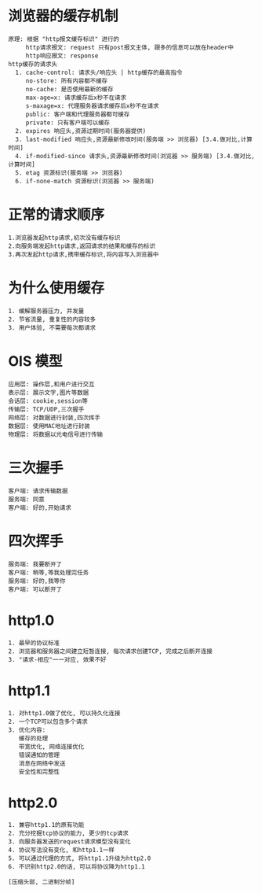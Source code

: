 # 浏览器的缓存机制

    原理: 根据 "http报文缓存标识" 进行的
         http请求报文: request 只有post报文主体, 跟多的信息可以放在header中
         http响应报文: response
    http缓存的请求头
      1. cache-control: 请求头/响应头 | http缓存的最高指令
         no-store: 所有内容都不缓存
         no-cache: 是否使用最新的缓存
         max-age=x: 请求缓存后x秒不在请求
         s-maxage=x: 代理服务器请求缓存后x秒不在请求
         public: 客户端和代理服务器都可缓存
         private: 只有客户端可以缓存
      2. expires 响应头,资源过期时间(服务器提供)
      3. last-modified 响应头,资源最新修改时间(服务端 >> 浏览器) [3.4.做对比,计算时间]
      4. if-modified-since 请求头,资源最新修改时间(浏览器 >> 服务端) [3.4.做对比,计算时间]
      5. etag 资源标识(服务端 >> 浏览器)
      6. if-none-match 资源标识(浏览器 >> 服务端)

# 正常的请求顺序

    1.浏览器发起http请求,初次没有缓存标识
    2.向服务端发起http请求,返回请求的结果和缓存的标识
    3.再次发起http请求,携带缓存标识,将内容写入浏览器中

# 为什么使用缓存

    1. 缓解服务器压力, 并发量
    2. 节省流量, 重复性的内容较多
    3. 用户体验, 不需要每次都请求

# OIS 模型

    应用层: 操作层,和用户进行交互
    表示层: 展示文字,图片等数据
    会话层: cookie,session等
    传输层: TCP/UDP,三次握手
    网络层: 对数据进行封装,四次挥手
    数据层: 使用MAC地址进行封装
    物理层: 将数据以光电信号进行传输

# 三次握手

    客户端: 请求传输数据
    服务端: 同意
    客户端: 好的,开始请求

# 四次挥手

    服务端: 我要断开了
    客户端: 稍等,等我处理完任务
    服务端: 好的,我等你
    客户端: 可以断开了

# http1.0

    1. 最早的协议标准
    2. 浏览器和服务器之间建立短暂连接, 每次请求创建TCP, 完成之后断开连接
    3. "请求-相应"一一对应, 效果不好

# http1.1

    1. 对http1.0做了优化, 可以持久化连接
    2. 一个TCP可以包含多个请求
    3. 优化内容:
       缓存的处理
       带宽优化, 网络连接优化
       错误通知的管理
       消息在网络中发送
       安全性和完整性

# http2.0

    1. 兼容http1.1的原有功能
    2. 充分挖掘tcp协议的能力, 更少的tcp请求
    3. 向服务器发送的request请求模型没有变化
    4. 协议写法没有变化, 和http1.1一样
    5. 可以通过代理的方式, 将http1.1升级为http2.0
    6. 不识别http2.0的话, 可以将协议降为http1.1

    [压缩头部, 二进制分帧]
